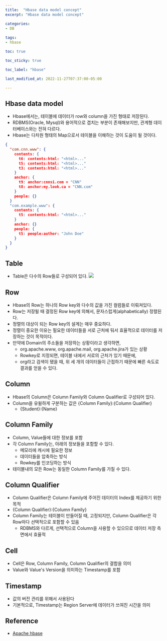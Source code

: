 ```yaml
---
title:  "Hbase data model concept"
excerpt: "Hbase data model concept"

categories:
- DB
  
tags:
- hbase

toc: true

toc_sticky: true

toc_label: "hbase"

last_modified_at: 2022-11-27T07:37:00-05:00

---
```


## Hbase data model

- Hbase에서는, 테이블에 데이터가 row와 column을 가진 형태로 저장된다. 
- RDBMS(Oracle, Mysql)와 용어적으로 겹치는 부분이 존재해보지만, 관계형 데이터베이스와는 전혀 다르다. 
- Hbase는 다차원 형태의 Map으로서 테이블을 이해하는 것이 도움이 될 것이다.

~~~json
{
  "com.cnn.www": {
    contents: {
      t6: contents:html: "<html>..."
      t5: contents:html: "<html>..."
      t3: contents:html: "<html>..."
    }
    anchor: {
      t9: anchor:cnnsi.com = "CNN"
      t8: anchor:my.look.ca = "CNN.com"
    }
    people: {}
  }
  "com.example.www": {
    contents: {
      t5: contents:html: "<html>..."
    }
    anchor: {}
    people: {
      t5: people:author: "John Doe"
    }
  }
}
~~~


## Table
- Table은 다수의 Row들로 구성되어 있다.
![](/assets/images/corutine/hbase/HBase-Table-HBase-Architecture-Edureka.png)


## Row
- Hbase의 Row는 하나의 Row key와 다수의 값을 가진 컬럼들로 이뤄져있다.
- Row는 저장될 때 결정된 Row key에 의해서, 문자스럽게(alphabetically) 정렬된다.
- 정렬의 대상이 되는 Row key의 설계는 매우 중요하다.
- 정렬이 중요한 이유는 필요한 데이터들을 서로 근처에 둬서 효율적으로 데이터를 저장하는 것이 목적이다.
- 만약에 Domain의 주소들을 저장하는 상황이라고 생각하면,
  - org.apache.www, org.apache.mail, org.apache.jira가 있는 상황
  - Rowkey로 지정되면, 테이블 내에서 서로의 근처가 있기 때문에,
  - org라고 검색이 됐을 때, 위 세 개의 데이터들이 근접하기 때문에 빠른 속도로 결과를 얻을 수 있다.


## Column
- Hbase의 Column은 Column Family와 Column Qualifier로 구성되어 있다.
- Column을 유윌하게 구분하는 값은 {Column Family}:{Column Qualifier}
  - {Student}:{Name}


## Column Family
- Column, Value들에 대한 정보를 포함
- 각 Column Family는, 아래의 정보들을 포함할 수 있다.
  - 메모리에 캐시에 필요한 정보
  - 데이터들을 압축하는 방식
  - Rowkey를 인코딩하는 방식
- 테이블내의 모든 Row는 동일한 Column Family를 가질 수 있다.


## Column Qualifier
- Column Qualifier은 Column Family에 주어진 데이터의 Index를 제공하기 위한 목적
- {Column Qualifier}:{Column Family}
- Column Family는 테이블이 만들어질 때, 고정되지만, Column Qualifier은 각 Row마다 선택적으로 포함할 수 있음
  - RDBMS와 다르게, 선택적으로 Column을 사용할 수 있으므로 데이터 저장 측면에서 효율적


## Cell
- Cell은 Row, Column Family, Column Qualifier의 결합을 의미
- Value와 Value's Version을 의미하는 Timestamp를 포함


## Timestamp
- 값의 버전 관리를 위해서 사용된다
- 기본적으로, Timestamp는 Region Server에 데이터가 쓰여진 시간을 의미


## Reference
- [Apache hbase](https://hbase.apache.org/book.html#datamodel)